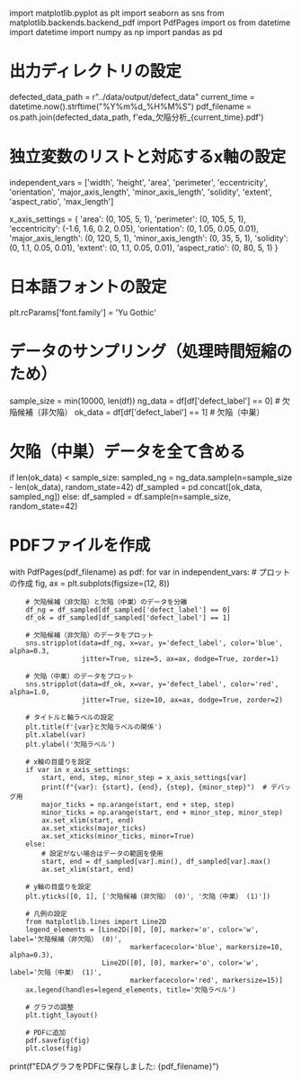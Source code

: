 import matplotlib.pyplot as plt
import seaborn as sns
from matplotlib.backends.backend_pdf import PdfPages
import os
from datetime import datetime
import numpy as np
import pandas as pd

# 出力ディレクトリの設定
defected_data_path = r"../data/output/defect_data"
current_time = datetime.now().strftime("%Y%m%d_%H%M%S")
pdf_filename = os.path.join(defected_data_path, f'eda_欠陥分析_{current_time}.pdf')

# 独立変数のリストと対応するx軸の設定
independent_vars = ['width', 'height', 'area', 'perimeter', 'eccentricity', 'orientation', 
                    'major_axis_length', 'minor_axis_length', 'solidity', 'extent', 
                    'aspect_ratio', 'max_length']

x_axis_settings = {
    'area': (0, 105, 5, 1),
    'perimeter': (0, 105, 5, 1),
    'eccentricity': (-1.6, 1.6, 0.2, 0.05),
    'orientation': (0, 1.05, 0.05, 0.01),
    'major_axis_length': (0, 120, 5, 1),
    'minor_axis_length': (0, 35, 5, 1),
    'solidity': (0, 1.1, 0.05, 0.01),
    'extent': (0, 1.1, 0.05, 0.01),
    'aspect_ratio': (0, 80, 5, 1)
}

# 日本語フォントの設定
plt.rcParams['font.family'] = 'Yu Gothic'

# データのサンプリング（処理時間短縮のため）
sample_size = min(10000, len(df))
ng_data = df[df['defect_label'] == 0]  # 欠陥候補（非欠陥）
ok_data = df[df['defect_label'] == 1]  # 欠陥（中巣）

# 欠陥（中巣）データを全て含める
if len(ok_data) < sample_size:
    sampled_ng = ng_data.sample(n=sample_size - len(ok_data), random_state=42)
    df_sampled = pd.concat([ok_data, sampled_ng])
else:
    df_sampled = df.sample(n=sample_size, random_state=42)

# PDFファイルを作成
with PdfPages(pdf_filename) as pdf:
    for var in independent_vars:
        # プロットの作成
        fig, ax = plt.subplots(figsize=(12, 8))
        
        # 欠陥候補（非欠陥）と欠陥（中巣）のデータを分離
        df_ng = df_sampled[df_sampled['defect_label'] == 0]
        df_ok = df_sampled[df_sampled['defect_label'] == 1]
        
        # 欠陥候補（非欠陥）のデータをプロット
        sns.stripplot(data=df_ng, x=var, y='defect_label', color='blue', alpha=0.3, 
                      jitter=True, size=5, ax=ax, dodge=True, zorder=1)
        
        # 欠陥（中巣）のデータをプロット
        sns.stripplot(data=df_ok, x=var, y='defect_label', color='red', alpha=1.0, 
                      jitter=True, size=10, ax=ax, dodge=True, zorder=2)
        
        # タイトルと軸ラベルの設定
        plt.title(f'{var}と欠陥ラベルの関係')
        plt.xlabel(var)
        plt.ylabel('欠陥ラベル')
        
        # x軸の目盛りを設定
        if var in x_axis_settings:
            start, end, step, minor_step = x_axis_settings[var]
            print(f"{var}: {start}, {end}, {step}, {minor_step}")  # デバッグ用
            major_ticks = np.arange(start, end + step, step)
            minor_ticks = np.arange(start, end + minor_step, minor_step)
            ax.set_xlim(start, end)
            ax.set_xticks(major_ticks)
            ax.set_xticks(minor_ticks, minor=True)
        else:
            # 設定がない場合はデータの範囲を使用
            start, end = df_sampled[var].min(), df_sampled[var].max()
            ax.set_xlim(start, end)
        
        # y軸の目盛りを設定
        plt.yticks([0, 1], ['欠陥候補（非欠陥） (0)', '欠陥（中巣） (1)'])
        
        # 凡例の設定
        from matplotlib.lines import Line2D
        legend_elements = [Line2D([0], [0], marker='o', color='w', label='欠陥候補（非欠陥） (0)', 
                                  markerfacecolor='blue', markersize=10, alpha=0.3),
                           Line2D([0], [0], marker='o', color='w', label='欠陥（中巣） (1)', 
                                  markerfacecolor='red', markersize=15)]
        ax.legend(handles=legend_elements, title='欠陥ラベル')
        
        # グラフの調整
        plt.tight_layout()
        
        # PDFに追加
        pdf.savefig(fig)
        plt.close(fig)

print(f"EDAグラフをPDFに保存しました: {pdf_filename}")
